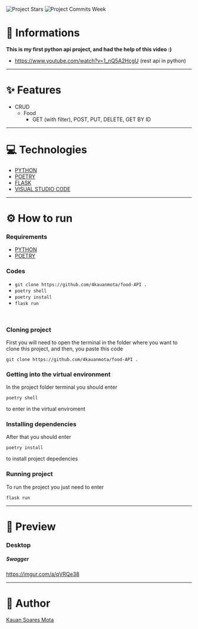 ![Project Stars](https://img.shields.io/github/stars/4kauanmota/food-API?color=1e90ff) ![Project Commits Week](https://img.shields.io/github/commit-activity/w/4kauanmota/food-API?color=1e90ff)

# 📄 **Informations**
**This is my first python api project, and had the help of this video :)**
+ https://www.youtube.com/watch?v=1_nQ5A2HcgU (rest api in python) 

---

# ✨ **Features**
+ CRUD
  + Food
    + GET (with filter), POST, PUT, DELETE, GET BY ID 

---

# 💻 **Technologies**
+ [PYTHON](https://www.python.org/)
+ [POETRY](https://python-poetry.org/)
+ [FLASK](https://flask.palletsprojects.com/en/3.0.x/)
+ [VISUAL STUDIO CODE](https://code.visualstudio.com/)

---

# ⚙️ **How to run**
### Requirements
+ [PYTHON](https://www.python.org/)
+ [POETRY](https://python-poetry.org/)

### Codes
+ `git clone https://github.com/4kauanmota/food-API .`
+ `poetry shell`
+ `poetry install`
+ `flask run`

<br>

### Cloning project
First you will need to open the terminal in the folder where you want to clone this project, and then, you paste this code 
```
git clone https://github.com/4kauanmota/food-API .
```
### Getting into the virtual environment
In the project folder terminal you should enter 
```
poetry shell
```
to enter in the virtual enviroment

### Installing dependencies
After that you should enter 
```
poetry install
```
to install project depedencies

### Running project
To run the project you just need to enter 
```
flask run
```

---

# 👀 **Preview**
### Desktop
##### Swagger
https://imgur.com/a/qVRQe38

---

# 📝 **Author**
[Kauan Soares Mota](https://github.com/4kauanmota)
